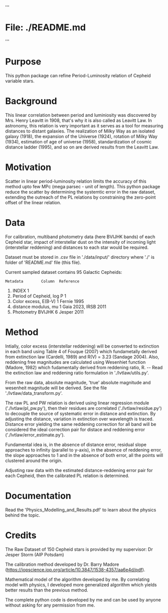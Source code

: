 '''
# File: ./README.md
'''
# Purpose
This python package can refine Period-Luminosity relation of Cepheid variable stars.

# Background
This linear correlation between period and luminiosity was discovered by Mrs. Henry Leavitt in 1908, that's why it is also called as Leavitt Law. In astronomy, this relation is very important as it serves as a tool for measuring distances to distant galaxies. The realization of Milky Way as an isolated galaxy (1918), the expansion of the Universe (1924), rotation of Milky Way (1934), estimation of age of universe (1958), standardization of cosmic distance ladder (1995), and so on are derived results from the Leavitt Law.   

# Motivation
Scatter in linear period-luminosity relation limits the accuracy of this method upto few MPc (mega parsec - unit of length). This python package reduce the scatter by determining the systemtic error in the raw dataset, extending the outreach of the PL relations by constraining the zero-point offset of the linear relation. 

# Data
For calibration, multiband photometry data (here BVIJHK bands) of each Cepheid star, impact of interstellar dust on the intensity of incoming light (interstellar reddening) and distances to each star would be required.

Dataset must be stored in .csv file in './data/input/' directory where './' is folder of 'README.md' file (this file). 

Current sampled dataset contains 95 Galactic Cepheids:

	Metadata		Column	Reference
1) INDEX 			  1	
2) Period of Cepheid, log P	  1	
3) Color excess, E(B-V) 	  1 	Fernie 1995
4) distance modulus, mu 	  1	Gaia 2023, IRSB 2011
5) Photometry	BVIJHK		  6	Jesper 2011

# Method
Intially, color excess (interstellar reddening) will be converted to extinction in each band using Table 4 of Fouque (2007) which fundametally derived from extinction law (Cardelli, 1989) and R(V) = 3.23 (Sandage 2004). Also, reddening free magnitudes are calculated using Wesenhiet function (Madore, 1982) which fudamentally derived from reddening ratio, R. 
-- Read the extinction law and reddening ratio formulation in './lvtlaw/utils.py'.

From the raw data, absolute magnitude, 'true' absolute magnitude and wesenheit magnitude will be derived. See the file './lvtlaw/data_transform.py'. 

The raw PL and PW relation is derived using linear regression module ('./lvtlaw/pl_pw.py'), then their residues are correlated ('./lvtlaw/residue.py') to decouple the source of systematic error in distance and extinction. By adjusting the distance, variation in extinction over wavelength is traced. Distance error yielding the same reddening correction for all band will be considered the ideal correction pair for distace and reddening error ('./lvtlaw/error_estimate.py'). 

Fundamental idea is, in the absence of distance error, residual slope approaches to infinity (parallel to y-axis), in the absence of reddening error, the slope approaches to 1 and in the absence of both error, all the points will clustered around the origin.  

Adjusting raw data with the estimated distance-reddening error pair for each Cepheid, then the calibrated PL relation is determined. 

# Documentation
Read the 'Physics_Modelling_and_Results.pdf' to learn about the physics behind the topic.

# Credits
The Raw Dataset of 150 Cepheid stars is provided by my supervisor: Dr Jesper Storm (AIP Potsdam) 

The calibration method developed by Dr. Barry Madore (https://iopscience.iop.org/article/10.3847/1538-4357/aa6e4d/pdf). 

Mathematical model of the algorithm developed by me. By correlating model with physics, I developed more generalized algorithm which yields better results than the previous method. 

The complete python code is developed by me and can be used by anyone without asking for any permission from me.


